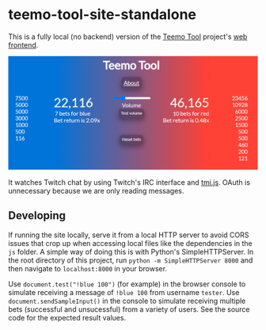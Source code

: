 # teemo-tool-site-standalone

This is a fully local (no backend) version of the
[Teemo Tool](https://github.com/michaelmdresser/teemo-tool) project's
[web frontend](https://github.com/michaelmdresser/teemo-tool-site).

![Screenshot of website in action](static/sitescreenshot.png)

It watches Twitch chat by using Twitch's IRC interface and
[tmi.js](https://github.com/tmijs/tmi.js). OAuth is unnecessary because we are
only reading messages.

## Developing

If running the site locally, serve it from a local HTTP server to avoid CORS issues that crop up when accessing local files like the dependencies in the `js` folder. A simple way of doing this is with Python's SimpleHTTPServer. In the root directory of this project, run `python -m SimpleHTTPServer 8000` and then navigate to `localhost:8000` in your browser.

Use `document.test("!blue 100")` (for example) in the browser console to
simulate receiving a message of `!blue 100` from username `tester`. Use
`document.sendSampleInput()` in the console to simulate receiving multiple
bets (successful and unsucessful) from a variety of users. See the source code
for the expected result values.
